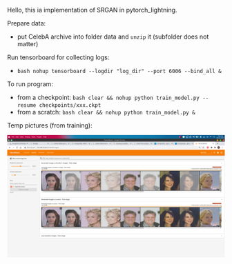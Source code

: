 Hello, this ia implementation of SRGAN in pytorch_lightning.

Prepare data:

- put CelebA archive into folder data and ```unzip``` it (subfolder does not matter)

Run tensorboard for collecting logs:

- ```bash nohup tensorboard --logdir "log_dir" --port 6006 --bind_all &```

To run program:

- from a checkpoint: ```bash clear && nohup python train_model.py --resume checkpoints/xxx.ckpt```
- from a scratch: ```bash clear && nohup python train_model.py &```

Temp pictures (from training):

![pic](images/pic.png)

